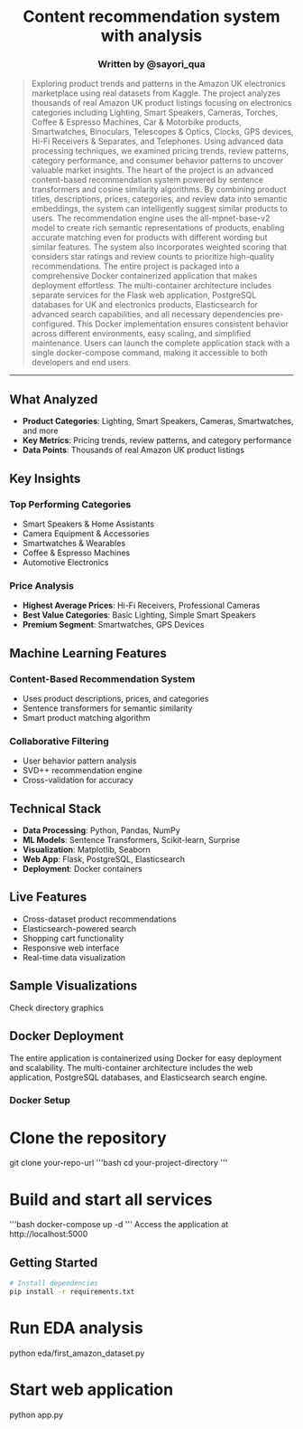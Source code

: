 <div align="center">
  <h1>Content recommendation system with analysis</h1>
</div>
<div align="center">
  <h3>Written by @sayori_qua</h3>
</div>

>Exploring product trends and patterns in the Amazon UK electronics marketplace using real datasets from Kaggle. The project analyzes thousands of real Amazon UK product listings focusing on electronics categories including Lighting, Smart Speakers, Cameras, Torches, Coffee & Espresso Machines, Car & Motorbike products, Smartwatches, Binoculars, Telescopes & Optics, Clocks, GPS devices, Hi-Fi Receivers & Separates, and Telephones. Using advanced data processing techniques, we examined pricing trends, review patterns, category performance, and consumer behavior patterns to uncover valuable market insights. The heart of the project is an advanced content-based recommendation system powered by sentence transformers and cosine similarity algorithms. By combining product titles, descriptions, prices, categories, and review data into semantic embeddings, the system can intelligently suggest similar products to users. The recommendation engine uses the all-mpnet-base-v2 model to create rich semantic representations of products, enabling accurate matching even for products with different wording but similar features. The system also incorporates weighted scoring that considers star ratings and review counts to prioritize high-quality recommendations. The entire project is packaged into a comprehensive Docker containerized application that makes deployment effortless. The multi-container architecture includes separate services for the Flask web application, PostgreSQL databases for UK and electronics products, Elasticsearch for advanced search capabilities, and all necessary dependencies pre-configured. This Docker implementation ensures consistent behavior across different environments, easy scaling, and simplified maintenance. Users can launch the complete application stack with a single docker-compose command, making it accessible to both developers and end users.

---

## What Analyzed
- **Product Categories**: Lighting, Smart Speakers, Cameras, Smartwatches, and more
- **Key Metrics**: Pricing trends, review patterns, and category performance
- **Data Points**: Thousands of real Amazon UK product listings

## Key Insights
### Top Performing Categories
- Smart Speakers & Home Assistants
- Camera Equipment & Accessories  
- Smartwatches & Wearables
- Coffee & Espresso Machines
- Automotive Electronics

### Price Analysis
- **Highest Average Prices**: Hi-Fi Receivers, Professional Cameras
- **Best Value Categories**: Basic Lighting, Simple Smart Speakers
- **Premium Segment**: Smartwatches, GPS Devices

## Machine Learning Features
### Content-Based Recommendation System
- Uses product descriptions, prices, and categories
- Sentence transformers for semantic similarity
- Smart product matching algorithm

### Collaborative Filtering
- User behavior pattern analysis
- SVD++ recommendation engine
- Cross-validation for accuracy

## Technical Stack
- **Data Processing**: Python, Pandas, NumPy
- **ML Models**: Sentence Transformers, Scikit-learn, Surprise
- **Visualization**: Matplotlib, Seaborn
- **Web App**: Flask, PostgreSQL, Elasticsearch
- **Deployment**: Docker containers

## Live Features
- Cross-dataset product recommendations
- Elasticsearch-powered search
- Shopping cart functionality
- Responsive web interface
- Real-time data visualization

## Sample Visualizations
Check directory graphics

## Docker Deployment
The entire application is containerized using Docker for easy deployment and scalability. The multi-container architecture includes the web application, PostgreSQL databases, and Elasticsearch search engine.

### Docker Setup
# Clone the repository
git clone your-repo-url
'''bash
cd your-project-directory
'''
# Build and start all services
'''bash
docker-compose up -d
'''
Access the application at http://localhost:5000

## Getting Started
```bash
# Install dependencies
pip install -r requirements.txt
```
# Run EDA analysis
python eda/first_amazon_dataset.py

# Start web application
python app.py
